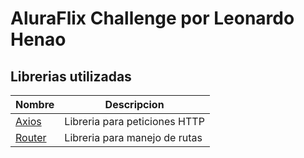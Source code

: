 # AluraFlix Challenge por Leonardo Henao

## Librerias utilizadas

|Nombre|Descripcion|
|---|---|
|[Axios](https://axios-http.com/) |Libreria para peticiones HTTP|
|[Router](https://reactrouter.com/) |Libreria para manejo de rutas|




